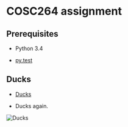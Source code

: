 # COSC264 assignment

## Prerequisites

* Python 3.4

* [py.test]

[py.test]: http://pytest.org/


## Ducks

* [Ducks]

[Ducks]: http://ducksarethebest.com/

* Ducks again.

![Ducks](http://i.telegraph.co.uk/multimedia/archive/01367/pducks1_1367221c.jpg)
